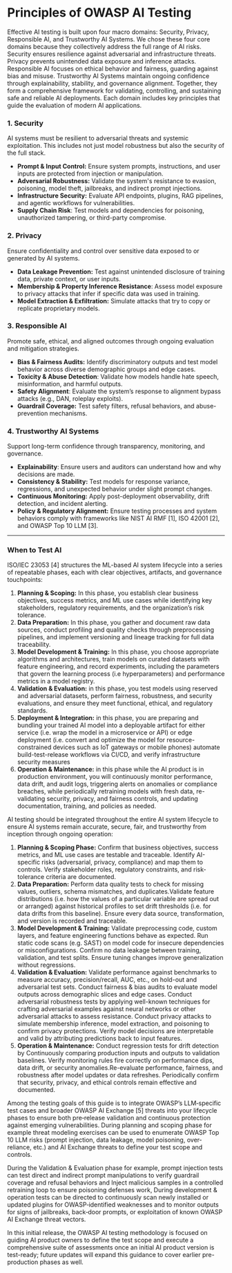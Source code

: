 # **Principles of OWASP AI Testing**

Effective AI testing is built upon four macro domains: Security, Privacy, Responsible AI, and Trustworthy AI Systems. We chose these four core domains because they collectively address the full range of AI risks. Security ensures resilience against adversarial and infrastructure threats. Privacy prevents unintended data exposure and inference attacks. Responsible AI focuses on ethical behavior and fairness, guarding against bias and misuse. Trustworthy AI Systems maintain ongoing confidence through explainability, stability, and governance alignment. Together, they form a comprehensive framework for validating, controlling, and sustaining safe and reliable AI deployments. Each domain includes key principles that guide the evaluation of modern AI applications.

### **1\. Security**

AI systems must be resilient to adversarial threats and systemic exploitation. This includes not just model robustness but also the security of the full stack.

* **Prompt & Input Control:** Ensure system prompts, instructions, and user inputs are protected from injection or manipulation.  
* **Adversarial Robustness:** Validate the system's resistance to evasion, poisoning, model theft, jailbreaks, and indirect prompt injections.  
* **Infrastructure Security:** Evaluate API endpoints, plugins, RAG pipelines, and agentic workflows for vulnerabilities.  
* **Supply Chain Risk**: Test models and dependencies for poisoning, unauthorized tampering, or third-party compromise.

### **2\. Privacy**

Ensure confidentiality and control over sensitive data exposed to or generated by AI systems.

* **Data Leakage Prevention:** Test against unintended disclosure of training data, private context, or user inputs.  
* **Membership & Property Inference Resistance**: Assess model exposure to privacy attacks that infer if specific data was used in training.  
* **Model Extraction & Exfiltration:** Simulate attacks that try to copy or replicate proprietary models.

### **3\. Responsible AI**

Promote safe, ethical, and aligned outcomes through ongoing evaluation and mitigation strategies.

* **Bias & Fairness Audits:** Identify discriminatory outputs and test model behavior across diverse demographic groups and edge cases.  
* **Toxicity & Abuse Detection**: Validate how models handle hate speech, misinformation, and harmful outputs.  
* **Safety Alignment**: Evaluate the system’s response to alignment bypass attacks (e.g., DAN, roleplay exploits).  
* **Guardrail Coverage:** Test safety filters, refusal behaviors, and abuse-prevention mechanisms.

### **4\. Trustworthy AI Systems**

Support long-term confidence through transparency, monitoring, and governance.

* **Explainability**: Ensure users and auditors can understand how and why decisions are made.  
* **Consistency & Stability:** Test models for response variance, regressions, and unexpected behavior under slight prompt changes.  
* **Continuous Monitoring:** Apply post-deployment observability, drift detection, and incident alerting.  
* **Policy & Regulatory Alignment:** Ensure testing processes and system behaviors comply with frameworks like NIST AI RMF \[1\], ISO 42001 \[2\], and OWASP Top 10 LLM \[3\].

---

### **When to Test AI**

ISO/IEC 23053 \[4\] structures the ML-based AI system lifecycle into a series of repeatable phases, each with clear objectives, artifacts, and governance touchpoints:

1. **Planning & Scoping:** In this phase, you establish clear business objectives, success metrics, and ML use cases while identifying key stakeholders, regulatory requirements, and the organization’s risk tolerance.  
2. **Data Preparation:** In this phase, you gather and document raw data sources, conduct profiling and quality checks through preprocessing pipelines, and implement versioning and lineage tracking for full data traceability.  
3. **Model Development & Training:** In this  phase, you choose appropriate algorithms and architectures, train models on curated datasets with feature engineering, and record experiments, including the parameters that govern the learning process (i.e hyperparameters) and performance metrics in a model registry.  
4. **Validation & Evaluation:** in this phase, you test models using reserved and adversarial datasets, perform fairness, robustness, and security evaluations, and ensure they meet functional, ethical, and regulatory standards.  
5. **Deployment & Integration:** in this phase, you are preparing and bundling your trained AI model into a deployable artifact for either service (i.e. wrap the model in a microservice or API) or edge deployment (i.e. convert and optimize the model for resource-constrained devices such as IoT gateways or mobile phones)  automate build-test-release workflows via CI/CD, and verify infrastructure security measures   
6. **Operation & Maintenance:** in this phase while the AI product is in production environment, you will continuously monitor performance, data drift, and audit logs, triggering alerts on anomalies or compliance breaches, while periodically retraining models with fresh data, re-validating security, privacy, and fairness controls, and updating documentation, training, and policies as needed.

AI testing should be integrated throughout the entire AI system lifecycle to ensure AI systems remain accurate, secure, fair, and trustworthy from inception through ongoing operation:

1. **Planning & Scoping Phase:** Confirm that business objectives, success metrics, and ML use cases are testable and traceable. Identify AI-specific risks (adversarial, privacy, compliance) and map them to controls. Verify stakeholder roles, regulatory constraints, and risk-tolerance criteria are documented.  
2. **Data Preparation:** Perform data quality tests to check for missing values, outliers, schema mismatches, and duplicates.Validate feature distributions (i.e. how the values of a particular variable are spread out or arranged) against historical profiles to set drift thresholds (i.e. for data drifts from this baseline). Ensure every data source, transformation, and version is recorded and traceable.  
3. **Model Development & Training:** Validate preprocessing code, custom layers, and feature engineering functions behave as expected. Run static code scans (e.g. SAST) on model code for insecure dependencies or misconfigurations. Confirm no data leakage between training, validation, and test splits. Ensure tuning changes improve generalization without regressions.  
4. **Validation & Evaluation:** Validate performance against benchmarks to measure accuracy, precision/recall, AUC, etc., on hold-out and adversarial test sets. Conduct fairness & bias audits to evaluate model outputs across demographic slices and edge cases. Conduct adversarial robustness tests by applying well-known techniques for crafting adversarial examples against neural networks or other adversarial attacks to assess resistance. Conduct privacy attacks to simulate membership inference, model extraction, and poisoning to confirm privacy protections. Verify model decisions are interpretable and valid by attributing predictions back to input features.  
5. **Operation & Maintenance:** Conduct regression tests for drift detection by Continuously comparing production inputs and outputs to validation baselines. Verify monitoring rules fire correctly on performance dips, data drift, or security anomalies.Re-evaluate performance, fairness, and robustness after model updates or data refreshes. Periodically confirm that security, privacy, and ethical controls remain effective and documented.

Among the testing goals of this guide is to integrate OWASP’s LLM‐specific test cases and broader OWASP AI Exchange \[5\] threats into your lifecycle phases to ensure both pre‐release validation and continuous protection against emerging vulnerabilities. During planning and scoping phase for example threat modeling exercises can be used to enumerate OWASP Top 10 LLM risks (prompt injection, data leakage, model poisoning, over‐reliance, etc.) and AI Exchange threats to define your test scope and controls. 

During the Validation & Evaluation phase for example, prompt injection tests can test direct and indirect prompt manipulations to verify guardrail coverage and refusal behaviors and Inject malicious samples in a controlled retraining loop to ensure poisoning defenses work, During development & operation tests can be directed to continuously scan newly installed or updated plugins for OWASP‐identified weaknesses and to monitor outputs for signs of jailbreaks, back‐door prompts, or exploitation of known OWASP AI Exchange threat vectors.

In this initial release, the OWASP AI testing methodology is focused on guiding AI product owners to define the test scope and execute a comprehensive suite of assessments once an initial AI product version is test-ready; future updates will expand this guidance to cover earlier pre-production phases as well.

